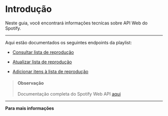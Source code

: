 # Introdução

Neste guia, você encontrará informações tecnícas sobre API Web do Spotify.

---

Aqui estão documentados os seguintes endpoints da playlist:

- [Consultar lista de reprodução](https://matthewsls.stoplight.io/docs/api-publish-reference/b3A6NDc1NDgxMTc-consultar-lista-de-reproducao)

- [Atualizar lista de reprodução](https://matthewsls.stoplight.io/docs/api-publish-reference/b3A6NDc1NDgxMTg-atualizar-lista-de-reproducao)

- [Adicionar itens à lista de reprodução](https://matthewsls.stoplight.io/docs/api-publish-reference/b3A6NDc1NDgxMTk-adicionar-itens-a-lista-de-reproducao)



> #### Observação
> Documentação completa do Spotify Web API  [aqui](https://developer.spotify.com/documentation/web-api/reference/#/)

---
**Para mais informações** [<i class="fab fa-linkedin-in"></i>](linkedin.com/in/matthews-lima-951b29194)